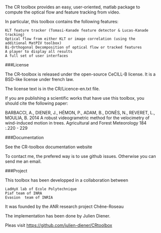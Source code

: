 

The CR toolbox provides an easy, user-oriented, matlab package to compute the optical flow and feature tracking from video.

In particular, this toolbox contains the following features:

    KLT feature tracker (Tomasi-Kanade feature detector & Lucas-Kanade tracking)
    Optical flow from either KLT or image correlation (using the additional MatPIV toolbox)
    Bi-Orthogonal Decomposition of optical flow or tracked features
    A player to display all results
    A full set of user interfaces

###License

The CR-toolbox is released under the open-source CeCILL-B license. It is a BSD-like license under french law.

The license text is in the CR/Licence-en.txt file.

If you are publishing a scientific works that have use this toolbox, you should cite the following paper:

BARBACCI, A., DIENER, J., HÉMON, P., ADAM, B., DONÈS, N., REVERET, L., MOULIA, B. 2014 A robust videogrametric method for the velocimetry of wind-induced motion in trees. Agricultural and Forest Meteorology 184 :.220 - 229

###Documentation

See the CR-toolbox documentation website

To contact me, the prefered way is to use github issues. Otherwise you can send me an email.

###Project

This toolbox has been developped in a collaboration between

    LadHyX lab of Ecole Polytechnique
    Piaf team of INRA
    Evasion  team of INRIA

It was founded by the ANR research project Chêne-Roseau

The implementation has been done by Julien Diener.

Pleas visit https://github.com/julien-diener/CRtoolbox
